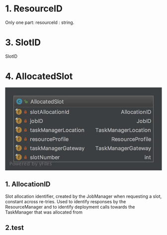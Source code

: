 <!--more-->


# 1. ResourceID
Only one part: resourceId : string.

# 3. SlotID
SlotID

# 4. AllocatedSlot

![](/img/AllocatedSlot.jpg)

## 1. AllocationID
Slot allocation identifier, created by the JobManager when requesting a slot, constant across re-tries. Used to identify responses by the ResourceManager and to identify deployment calls towards the TaskManager that was allocated from

## 2.test

